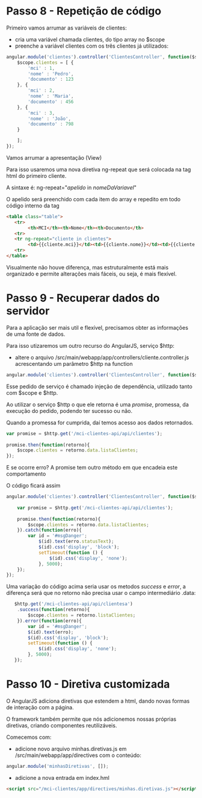 # Passo 8 - Repetição de código
Primeiro vamos arrumar as variáveis de clientes:
- cria uma variável chamada clientes, do tipo array no $scope
- preenche a variável clientes com os três clientes já utilizados:
```js
angular.module('clientes').controller('ClientesController', function($scope) {
	$scope.clientes = [ {
		'mci' : 1,
		'nome' : 'Pedro',
		'documento' : 123
	}, {
		'mci' : 2,
		'nome' : 'Maria',
		'documento' : 456
	}, {
		'mci' : 3,
		'nome' : 'João',
		'documento' : 798
	}

	];
});
```
Vamos arrumar a apresentação (View)

Para isso usaremos uma nova diretiva ng-repeat que será colocada na tag html <tr> do primeiro cliente.
	
A sintaxe é: ng-repeat="_apelido_ in _nomeDaVariavel_"

O apelido será preenchido com cada item do array e repedito em todo código interno da tag <tr>
	
```html
<table class="table">
   <tr>
    	<th>MCI</th><th>Nome</th><th>Documento</th>
   <tr>
   <tr ng-repeat="cliente in clientes">
    	<td>{{cliente.mci}}</td><td>{{cliente.nome}}</td><td>{{cliente.documento}}</td>
   <tr>
</table>
```
Visualmente não houve diferença, mas estruturalmente está mais organizado e permite alterações mais fáceis, ou seja, é mais flexível.

# Passo 9 - Recuperar dados do servidor
Para a aplicação ser mais util e flexível, precisamos obter as informações de uma fonte de dados.

Para isso utizaremos um outro recurso do AngularJS, serviço  $http:

- altere o arquivo /src/main/webapp/app/controllers/cliente.controller.js acrescentando um parâmetro $http na function
```js
angular.module('clientes').controller('ClientesController', function($scope, $http) {
```
Esse pedido de serviço é chamado injeção de dependência, utilizado tanto com $scope e $http.

Ao utilizar o serviço $http o que ele retorna é uma _promise_, promessa, da execução do pedido, podendo ter sucesso ou não.

Quando a promessa for cumprida, daí temos acesso aos dados retornados.

```js
var promise = $http.get('/mci-clientes-api/api/clientes');
	
promise.then(function(retorno){
	$scope.clientes = retorno.data.listaClientes;
});
```
E se ocorre erro? A promise tem outro método em que encadeia este comportamento

O código ficará assim
```js
angular.module('clientes').controller('ClientesController', function($scope, $http) {
	
	var promise = $http.get('/mci-clientes-api/api/clientes');
	
	promise.then(function(retorno){
		$scope.clientes = retorno.data.listaClientes;
	}).catch(function(erro){
	    var id = '#msgDanger';
            $(id).text(erro.statusText);
            $(id).css('display', 'block');
            setTimeout(function () {
                $(id).css('display', 'none');
            }, 5000);
	});
});
```
Uma variação do código acima seria usar os metodos _success_ e _error_, a diferença será que no retorno não precisa usar o campo intermediário .data:
```js
   $http.get('/mci-clientes-api/api/clientesa')
	.success(function(retorno){
		$scope.clientes = retorno.listaClientes;
	}).error(function(erro){
		var id = '#msgDanger';
        $(id).text(erro);
        $(id).css('display', 'block');
        setTimeout(function () {
            $(id).css('display', 'none');
        }, 5000);
   });
```
# Passo 10 - Diretiva customizada
O AngularJS adiciona diretivas que estendem a html, dando novas formas de interação com a página.

O framework também permite que nós adicionemos nossas próprias diretivas, criando componentes reutilizáveis.

Comecemos com:
- adicione novo arquivo minhas.diretivas.js em /src/main/webapp/app/directives com o conteúdo:
```js
angular.module('minhasDiretivas', []);
```
- adicione a nova entrada em index.hml
```html
<script src="/mci-clientes/app/directives/minhas.diretivas.js"></script>
```


